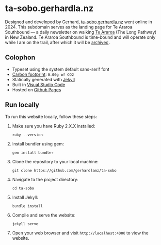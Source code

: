 
# ta-sobo.gerhardla.nz

Designed and developed by Gerhard, [ta-sobo.gerhardla.nz](ta-sobo.gerhardla.nz) went online in 2024. This subdomain serves as the landing page for  Te Araroa Southbound — a daily newsletter on walking [Te Araroa](https://www.teararoa.org.nz/) (The Long Pathway) in New Zealand. Te Araroa Southbound is time-bound and will operate only while I am on the trail, after which it will be [archived](https://buttondown.email/gerhard/archive).

## Colophon

* Typeset using the system default sans-serif font
* [Carbon footprint](https://www.websitecarbon.com/website/ta-sobo-gerhardla-nz/): `0.00g of CO2`
* Statically generated with [Jekyll](https://jekyllrb.com)
* Built in [Visual Studio Code](https://code.visualstudio.com/)
* Hosted on [Github Pages](https://pages.github.com)

## Run locally

To run this website locally, follow these steps:

1. Make sure you have Ruby 2.X.X installed:
    ```
    ruby --version
    ```

2. Install bundler using gem:
    ```
    gem install bundler
    ```

3. Clone the repository to your local machine:
    ```
    git clone https://github.com/gerhardlanz/ta-sobo
    ```

4. Navigate to the project directory:
    ```
    cd ta-sobo
    ```

5. Install Jekyll:
    ```
    bundle install  
    ```

5. Compile and serve the website:
    ```
    jekyll serve
    ```

6. Open your web browser and visit `http://localhost:4000` to view the website.
